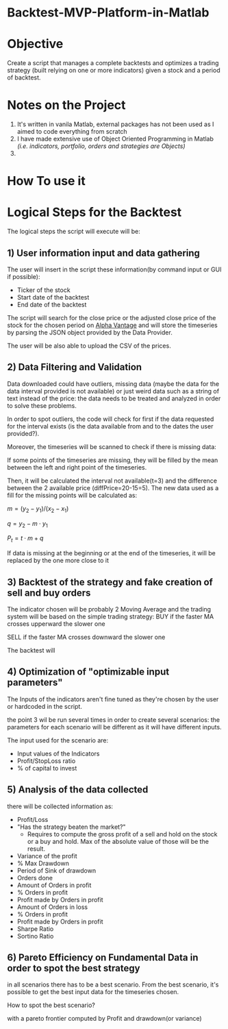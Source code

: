 # Backtest-MVP-Platform-in-Matlab

# Objective

Create a script that manages a complete backtests and optimizes a trading strategy (built relying on one or more indicators) given a stock and a period of backtest.

# Notes on the Project

1. It's written in vanila Matlab, external packages has not been used as I aimed to code everything from scratch
2. I have made extensive use of Object Oriented Programming in Matlab _(i.e. indicators, portfolio, orders and strategies are Objects)_
3. 

# How To use it

# Logical Steps for the Backtest

The logical steps the script will execute will be:

## 1) User information input and data gathering

The user will insert in the script these information(by command input or GUI if possible):

- Ticker of the stock
- Start date of the backtest
- End date of the backtest

The script will search for the close price or the adjusted close price of the stock for the chosen period on [Alpha Vantage](https://www.alphavantage.co/) and will store the timeseries by parsing the JSON object provided by the Data Provider.

The user will be also able to upload the CSV of the prices.

## 2) Data Filtering and Validation

Data downloaded could have outliers, missing data  (maybe the data for the data interval provided is not available) or just weird data such as a string of text instead of the price: the data needs to be treated and analyzed in order to solve these problems.

In order to spot outliers, the code will check for first if the data requested for the interval exists (is the data available from and to the dates the user provided?).

Moreover, the timeseries will be scanned to check if there is missing data:

If some points of the timeseries are missing, they will be filled by the mean between the left and right point of the timeseries.

Then, it will be calculated the interval not available(t=3) and the difference between the 2 available price (diffPrice=20-15=5).
The new data used as a fill for the missing points will be calculated as:

$m=(y_2-y_1)/(x_2-x_1)$

$q=y_2-m\cdot y_1$

$P_t=t\cdot m+q$

If data is missing at the beginning or at the end of the timeseries, it will be replaced by the one more close to it

## 3) Backtest of the strategy and fake creation of sell and buy orders

The indicator chosen will be probably 2 Moving Average and the trading system will be based on the simple trading strategy:
BUY if the faster MA crosses upperward the slower one

SELL if the faster MA crosses downward the slower one

The backtest will 

## 4) Optimization of "optimizable input parameters"

The Inputs of the indicators aren't fine tuned as they're chosen by the user or hardcoded in the script.

the point 3 wil be run several times in order to create several scenarios: the parameters for each scenario will be different as it will have different inputs.

The input used for the scenario are:

- Input values of the Indicators
- Profit/StopLoss ratio
- % of capital to invest

## 5) Analysis of the data collected

there will be collected information as:

- Profit/Loss
- "Has the strategy beaten the market?"
    - Requires to compute the gross profit of a sell and hold on the stock or a buy and hold. Max of the absolute value of those will be the result.
- Variance of the profit
- % Max Drawdown
- Period of Sink of drawdown
- Orders done
- Amount of Orders in profit
- % Orders in profit
- Profit made by Orders in profit
- Amount of Orders in loss
- % Orders in profit
- Profit made by Orders in profit
- Sharpe Ratio
- Sortino Ratio

## 6) Pareto Efficiency on Fundamental Data in order to spot the best strategy

in all scenarios there has to be a best scenario. From the best scenario, it's possible to get the best input data for the timeseries chosen.

How to spot the best scenario?

with a pareto frontier computed by Profit and drawdown(or variance)